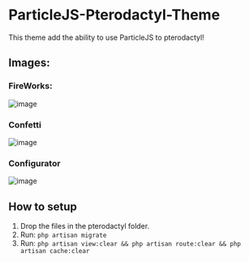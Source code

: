 # ParticleJS-Pterodactyl-Theme
This theme add the ability to use ParticleJS to pterodactyl!

## Images:

### FireWorks:

![image](https://user-images.githubusercontent.com/88144943/208904942-1237c9f0-139a-46c4-b7fe-a9d644d82ca5.png)

### Confetti

![image](https://user-images.githubusercontent.com/88144943/208905584-9645615d-df14-4235-a683-557b5790370b.png)

### Configurator

![image](https://user-images.githubusercontent.com/88144943/208905687-1df553ae-a77b-48ab-b901-a4e63ae53369.png)


## How to setup
1. Drop the files in the pterodactyl folder.
2. Run: `php artisan migrate`
3. Run: `php artisan view:clear && php artisan route:clear && php artisan cache:clear`
